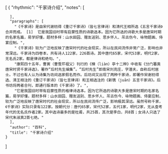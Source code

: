 [
    {
      "rhythmic": "千家诗介绍", 
      "notes": [
        
      ], 
      "paragraphs": [
        "《千家诗》是由宋代谢枋得《重订千家诗》（皆七言律诗）和清代王相所选《五言千家诗》合并而成。 [1]  它是我国旧时带有启蒙性质的诗歌选本。因为它所选的诗歌大多是唐宋时期的名家名篇，易学好懂，题材多样：山水田园、赠友送别、思乡怀人、吊古伤今、咏物题画、侍宴应制。",
        "《千家诗》较为广泛地反映了唐宋时代的社会现实，所以在民间流传非常广泛，影响也非常深远。千家诗为四卷本，共有诗人122家，226首诗。其中唐代65家，宋代53家，明代2家，无名氏2家。都是律诗和绝句。",
        "康熙四十五年，曹寅（曹雪芹祖父）刊行的《楝（liàn）亭十二种》中收有《分门篹类唐宋时贤千家诗选》，署作“后村先生编集”。“后村先生”即南宋刘克庄，字潜夫，自称后村居士。不过也有人认为诗集为坊间选家假名而作。后坊间又出现了两种千家诗，即署作宋谢枋得选、清王相注的《重订千家诗》（皆七言律诗）和王相选注的《新镌（juān）五言千家诗》。后书坊将两者合刊，即通行版本的《千家诗》了。",
        "它是我国旧时带有启蒙性质的格律诗选本。因为它所选的诗歌大多是唐宋时期的名家名篇，易学好懂，题材多样：山水田园、赠友送别、思乡怀人、吊古伤今、咏物题画、侍宴应制，较为广泛地反映了唐宋时代的社会现实，所以在民间流传广泛，影响极其深远。虽然号称千家，《千家诗》实际只录有122家。按朝代分：唐代65家，宋代52家，五代1家，明代2家，无从查考年代的无名氏作者2家。其中选诗最多的是杜甫，共25首，其次是李白，共8首；女诗人只选了宋代朱淑真2首七绝。"
      ], 
      "author": "百科", 
      "title": "千家诗介绍"
    }
  ]
  